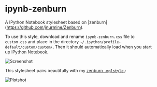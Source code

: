 # ipynb-zenburn
A IPython Notebook stylesheet based on [zenburn] (https://github.com/jnurmine/Zenburn).

To use this style, download and rename `ipynb-zenburn.css` file to `custom.css` and place in the directory `~/.ipython/profile-default/custom/custom/`. Then it should automatically load when you start up IPython Notebook.

![Screenshot](http://imgur.com/NncBI2P)

This stylesheet pairs beautifully with my [zenburn `.mplstyle`.](https://gist.github.com/640de0734718a8f2b2311249e27ba69c):

![Plotshot](http://imgur.com/VevmzWQ)
